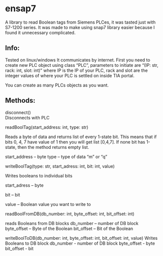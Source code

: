 # ensap7
A library to read Boolean tags from Siemens PLCes, it was tasted just with S7-1200 series. 
It was made to make using snap7 library easier because I found it unnecessary complicated. 

## Info: 
Tested on linux/windows 
It communicates by internet. 
First you need to create new PLC object using class “PLC”, parameters to initiate are 
“(IP: str, rack: int, slot: int)” where IP is the IP of your PLC, rack and slot are the integer values of where your PLC is settled on inside TIA portal.

You can create as many PLCs objects as you want. 

## Methods:
disconnect()  
Disconnects with PLC 

<p>readBoolTag(start_address: int, type: str) </p>
Reads a byte of data and returns list of every 1-state bit. This means that if bits 0, 4, 7 have value of 1 then you will get list [0,4,7]. If none bit has 1-state, then the method returns empty list. 

start_address – byte
type – type of data “m” or “q” 

writeBoolTag(type: str, start_adress: int, bit: int, value) 

Writes booleans to individual bits

start_adress – byte 

bit – bit  

value – Boolean value you want to write to 

readBoolFromDB(db_number: int, byte_offset: int, bit_offset: int) 

reads Booleans from DB blocks 
db_number – number of DB block
byte_offset – Byte of the Boolean 
bit_offset – Bit of the Boolean 

writeBoolToDB(db_number: int, byte_offset: int, bit_offset: int, value)
Writes Booleans to DB block
db_number - number of DB block
byte_offset - byte
bit_offset - bit 
